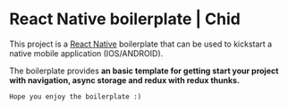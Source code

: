 # React Native boilerplate | Chid

This project is a [React Native](https://facebook.github.io/react-native/) boilerplate that can be used to kickstart a native mobile application (IOS/ANDROID).

The boilerplate provides **an basic template for getting start your project with navigation, async storage and redux with redux thunks.**

```
Hope you enjoy the boilerplate :)
```
